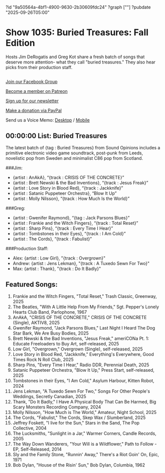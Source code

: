 ?id "9a50564a-4bf1-4900-9630-2b30609fdc24"
?graph [""]
?pubdate "2025-09-26T05:00"
# Show 1035: Buried Treasures: Fall Edition

Hosts Jim DeRogatis and Greg Kot share a fresh batch of songs that deserve more attention- what they call "buried treasures." They also hear picks from their production staff.

## 

[Join our Facebook Group](https://bit.ly/3sivr9T) 

[Become a member on Patreon](https://bit.ly/3slWZvc)

[Sign up for our newsletter](https://bit.ly/3eEvRnG)

[Make a donation via PayPal](https://bit.ly/3dmt9lU)

Send us a Voice Memo: [Desktop](http://bit.ly/2RyD5Ah) / [Mobile](http://sayhi.chat/soundops)


## 00:00:00 List: Buried Treasures

The latest batch of {tag : Buried Treasures} from Sound Opinions includes a primitive electronic video game soundtrack, post-punk from Leeds, novelistic pop from Sweden and minimalist C86 pop from Scotland. 

###Jim: 
- {artist : AnAkA}, “{track : CRISIS OF THE CONCRETE}”
- {artist : Brett Newski & the Bad Inventions}, “{track : Jesus Freak}”
- {artist : Love Story in Blood Red}, “{track : Jackknife}”
- {artist : Satanic Puppeteer Orchestra}, “Blow It Up”
- {artist : Molly Nilsson}, “{track : How Much Is the World}”

###Greg:
- {artist : Gwenifer Raymond}, “{tag : Jack Parsons Blues}”
- {artist : Frankie and the Witch Fingers}, “{track : Total Reset}”
- {artist : Sharp Pins}, “{track : Every Time I Hear}”
- {artist : Tombstones in their Eyes}, “{track : I Am Cold}”
- {artist : The Cords}, “{track : Fabulist}”


###Production Staff:
- Alex: {artist : Low Girl}, "{track : Overgrown}" 
- Andrew: {artist : Jens Lekman}, "{track : A Tuxedo Sewn For Two}"
- Max: {artist : Thank}, "{track : Do It Badly}"


## Featured Songs:

1. Frankie and the Witch Fingers, "Total Reset," Trash Classic, Greenway, 2025
2. The Beatles, "With A Little Help From My Friends," Sgt. Pepper's Lonely Hearts Club Band, Parlophone, 1967
3. AnAkA, "CRISIS OF THE CONCRETE," CRISIS OF THE CONCRETE (Single), AKTIV8, 2025
4. Gwenifer Raymond, "Jack Parsons Blues," Last Night I Heard The Dog Star Bark, We Are Busy Bodies, 2025
5. Brett Newski & the Bad Inventions, "Jesus Freak," ameriCONa Pt. 1: Educate Freeloaders to Buy Art, self-released, 2025
6. Low Girl, "Overgrown," Overgrown (Single), self-released, 2025
7. Love Story in Blood Red, "Jackknife," Everything's Everywhere, Good Times Rock N Roll Club, 2025
8. Sharp Pins, "Every Time I Hear," Radio DDR, Perennial Death, 2025
9. Satanic Puppeteer Orchestra, "Blow It Up," Press Start, self-released, 2025
10. Tombstones in their Eyes, "I Am Cold," Asylum Harbour, Kitten Robot, 2024
11. Jens Lekman, "A Tuxedo Sewn For Two," Songs For Other People's Weddings, Secretly Canadian, 2025
12. Thank, "Do It Badly," I Have A Physical Body That Can Be Harmed, Big Scary Monsters Recording Company, 2024
13. Molly Nilsson, "How Much is The World," Amateur, Night School, 2025
14. The Cords, "Fabulist," The Cords, Skep Wax / Slumberland, 2025
15. Jeffrey Foskett, "I live for the Sun," Stars in the Sand, The Pop Collective, 2004
16. The Lucksmiths, "Sunlight in a Jar," Warmer Corners, Candle Records, 2005
17. The Way Down Wanderers, "Your Will is a Wildflower," Path to Follow - EP, Self-Released, 2014
18. Sly and the Family Stone, "Runnin' Away," There's a Riot Goin' On, Epic, 1971
19. Bob Dylan, "House of the Risin' Sun," Bob Dylan, Columbia, 1962